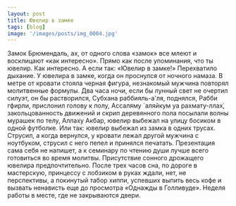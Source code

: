 ```yaml
---
layout: post
title: Ювелир в замке
tags: [blog]
image: '/images/posts/img_0004.jpg'
---
```


   Замок Брюмендаль, ах, от одного слова «замок» все млеют и восклицают «как интересно». Прямо как после упоминания, что ты ювелир. Как интересно. А если так: «Ювелир в замке!» Перехватило дыхание. У ювелира в замке, когда он проснулся от ночного намаза. В метре от кровати стояла черная фигура, незнакомый мужчина повторял молитвенные формулы. Два часа ночи, если бы лунный свет не очертил силуэт, он бы растворился, Субхана раббияль-а'ля, поднялся, Рабби гфирли, прислонил голову к полу, Ассаляму `аляйкум уа рахмату-ллах̇, закольцованность движений и скрип деревянного пола посылали волны мурашек по телу, Аллаху Акбар, ювелир выбежал на улицу босиком в одной футболке. Или так: ювелир выбежал из замка в одних трусах. Струсил, а когда вернулся, у кровати лежал другой мужчина с ноутбуком, струсил с него пепел и принялся печатать. Презентация сама себя не напишет, а к семинару по чтению души лучше всего готовиться во время молитвы. Присутствие сонного дрожащего ювелира предпочтительно. После трех часов сна, по дороге в мастерскую, принцессу с лобзиком в руках ждали, нет, не перспективы, а покинутый табор хиппи, успевших выпить весь кофе и вызвать ненависть еще до просмотра «Однажды в Голливуде». Неделя работы в месте, где не закрываются двери.

